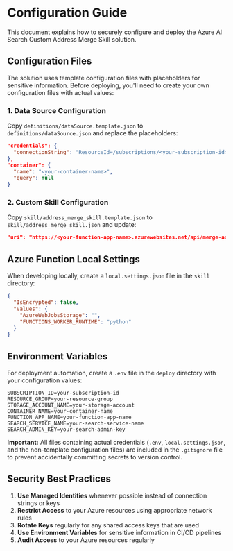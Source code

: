 # Configuration Guide

This document explains how to securely configure and deploy the Azure AI Search Custom Address Merge Skill solution.

## Configuration Files

The solution uses template configuration files with placeholders for sensitive information. Before deploying, you'll need to create your own configuration files with actual values:

### 1. Data Source Configuration

Copy `definitions/dataSource.template.json` to `definitions/dataSource.json` and replace the placeholders:

```json
"credentials": {
  "connectionString": "ResourceId=/subscriptions/<your-subscription-id>/resourceGroups/<your-resource-group>/providers/Microsoft.Storage/storageAccounts/<your-storage-account>;"
},
"container": {
  "name": "<your-container-name>",
  "query": null
}
```

### 2. Custom Skill Configuration

Copy `skill/address_merge_skill.template.json` to `skill/address_merge_skill.json` and update:

```json
"uri": "https://<your-function-app-name>.azurewebsites.net/api/merge-address?code=<your-function-key>"
```

## Azure Function Local Settings

When developing locally, create a `local.settings.json` file in the `skill` directory:

```json
{
  "IsEncrypted": false,
  "Values": {
    "AzureWebJobsStorage": "",
    "FUNCTIONS_WORKER_RUNTIME": "python"
  }
}
```

## Environment Variables

For deployment automation, create a `.env` file in the `deploy` directory with your configuration values:

```
SUBSCRIPTION_ID=your-subscription-id
RESOURCE_GROUP=your-resource-group
STORAGE_ACCOUNT_NAME=your-storage-account
CONTAINER_NAME=your-container-name
FUNCTION_APP_NAME=your-function-app-name
SEARCH_SERVICE_NAME=your-search-service-name
SEARCH_ADMIN_KEY=your-search-admin-key
```

**Important:** All files containing actual credentials (`.env`, `local.settings.json`, and the non-template configuration files) are included in the `.gitignore` file to prevent accidentally committing secrets to version control.

## Security Best Practices

1. **Use Managed Identities** whenever possible instead of connection strings or keys
2. **Restrict Access** to your Azure resources using appropriate network rules
3. **Rotate Keys** regularly for any shared access keys that are used
4. **Use Environment Variables** for sensitive information in CI/CD pipelines
5. **Audit Access** to your Azure resources regularly